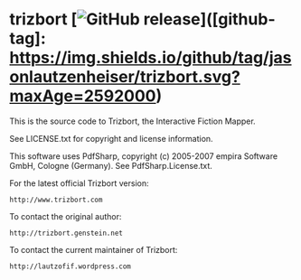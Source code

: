 trizbort  [![GitHub release](https://img.shields.io/github/release/qubyte/rubidium.svg?maxAge=2592000?style=plastic)]([github-tag]: https://img.shields.io/github/tag/jasonlautzenheiser/trizbort.svg?maxAge=2592000)
========

This is the source code to Trizbort, the Interactive Fiction Mapper.

See LICENSE.txt for copyright and license information.

This software uses PdfSharp, copyright (c) 2005-2007 empira Software GmbH, Cologne (Germany). See PdfSharp.License.txt.

For the latest official Trizbort version:

	http://www.trizbort.com

To contact the original author:

	http://trizbort.genstein.net

To contact the current maintainer of Trizbort:

	http://lautzofif.wordpress.com
